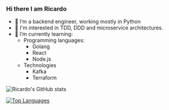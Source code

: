 ### Hi there I am Ricardo

- 🔭 I’m a backend engineer, working mostly in Python
- 👀 I'm interested in TDD, DDD and microservice architectures.
- 🌱 I’m currently learning:
  - Programming languages:
    - Golang
    - React
    - Node.js
  - Technologies
    - Kafka
    - Terraform

![Ricardo's GitHub stats](https://github-readme-stats-rmargar.vercel.app/api?username=rmargar&count_private=true&theme=radical&show_owner=true)

[![Top Languages](https://github-readme-stats-rmargar.vercel.app/api/top-langs/?username=rmargar&count_private=true&hide=javascript,html)](https://github.com/rmargar/github-readme-stats)
